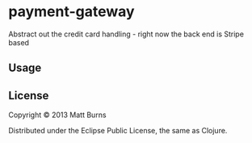 # payment-gateway

Abstract out the credit card handling - right now the back end is Stripe based

## Usage


## License

Copyright © 2013 Matt Burns

Distributed under the Eclipse Public License, the same as Clojure.

